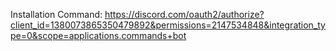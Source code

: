 Installation Command: https://discord.com/oauth2/authorize?client_id=1380073865350479892&permissions=2147534848&integration_type=0&scope=applications.commands+bot